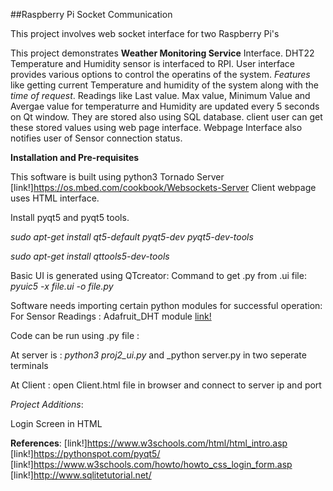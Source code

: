 ##Raspberry Pi Socket Communication

This project involves web socket interface for two Raspberry Pi's 

This project demonstrates **Weather Monitoring Service** Interface. DHT22 Temperature and Humidity
sensor is interfaced to RPI. User interface provides various options to control the 
operatins of the system. _Features_ like getting current Temperature and humidity of the system
along with the _time of request_. Readings like Last value. Max value, Minimum Value and Avergae value for temperaturre
and Humidity are updated every 5 seconds on Qt window. They are stored also using SQL database. client user can get
these stored values using web page interface. Webpage Interface also notifies user of Sensor connection status.


**Installation and Pre-requisites**

This software is built using python3
Tornado Server [link!]https://os.mbed.com/cookbook/Websockets-Server
Client webpage uses HTML interface.

Install pyqt5 and pyqt5 tools.

_sudo apt-get install qt5-default pyqt5-dev pyqt5-dev-tools_

_sudo apt-get install qttools5-dev-tools_

Basic UI is generated using QTcreator: Command to get .py from .ui file: _pyuic5 -x file.ui -o file.py_  

Software needs importing certain python modules for successful operation:
For Sensor Readings : Adafruit_DHT module  [link!](https://github.com/adafruit/Adafruit_Python_DHT)


Code can be run using .py file : 

At server is : _python3 proj2_ui.py_ and _python server.py in two seperate terminals

At Client : open Client.html file in browser and connect to server ip and port

_Project Additions_:  

Login Screen in HTML


**References**:
[link!]https://www.w3schools.com/html/html_intro.asp
[link!]https://pythonspot.com/pyqt5/
[link!]https://www.w3schools.com/howto/howto_css_login_form.asp
[link!]http://www.sqlitetutorial.net/



